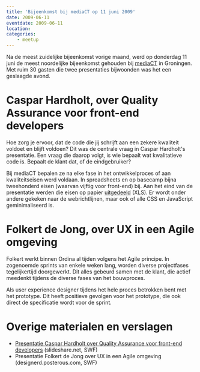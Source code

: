 ```yaml
---
title: 'Bijeenkomst bij mediaCT op 11 juni 2009'
date: 2009-06-11
eventdate: 2009-06-11
location:
categories:
    - meetup
---
```


Na de meest zuidelijke bijeenkomst vorige maand, werd op donderdag 11 juni de meest noordelijke bijeenkomst gehouden bij [mediaCT](http://mediact.nl) in Groningen. Met ruim 30 gasten die twee presentaties bijwoonden was het een geslaagde avond.

# Caspar Hardholt, over Quality Assurance voor front-end developers

Hoe zorg je ervoor, dat de code die jij schrijft aan een zekere kwaliteit voldoet en blijft voldoen? Dit was de centrale vraag in Caspar Hardholt's presentatie. Een vraag die daarop volgt, is wie bepaalt wat kwalitatieve code is. Bepaalt de klant dat, of de eindgebruiker?

Bij mediaCT bepalen ze na elke fase in het ontwikkelproces of aan kwaliteitseisen werd voldaan. In spreadsheets en op basecamp bijna tweehonderd eisen (waarvan vijftig voor front-end) bij. Aan het eind van de presentatie werden die eisen op papier [uitgedeeld](http://www.mediact.nl/files/kwaliteitscheck-front-end-development.xls) (XLS). Er wordt onder andere gekeken naar de webrichtlijnen, maar ook of alle CSS en JavaScript geminimaliseerd is.

# Folkert de Jong, over UX in een Agile omgeving

Folkert werkt binnen Ordina al tijden volgens het Agile principe. In zogenoemde sprints van enkele weken lang, worden diverse projectfases tegelijkertijd doorgewerkt. Dit alles gebeurd samen met de klant, die actief meedenkt tijdens de diverse fases van het bouwproces.

Als user experience designer tijdens het hele proces betrokken bent met het prototype. Dit heeft positieve gevolgen voor het prototype, die ook direct de specificatie wordt voor de sprint.

# Overige materialen en verslagen

-   [Presentatie Caspar Hardholt over Quality Assurance voor front-end developers](http://www.slideshare.net/mediaCT/quality-assurance-voor-frontend-developers) (slideshare.net, SWF)
-   Presentatie Folkert de Jong over UX in een Agile omgeving (designerd.posterous.com, SWF)
